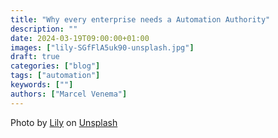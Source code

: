 ```yaml
---
title: "Why every enterprise needs a Automation Authority"
description: ""
date: 2024-03-19T09:00:00+01:00
images: ["lily-SGfFlA5uk90-unsplash.jpg"]
draft: true
categories: ["blog"]
tags: ["automation"]
keywords: [""]
authors: ["Marcel Venema"]
---
```






Photo by <a href="https://unsplash.com/@lilysphotography?utm_content=creditCopyText&utm_medium=referral&utm_source=unsplash">Lily</a> on <a href="https://unsplash.com/photos/blue-red-and-yellow-graffiti-SGfFlA5uk90?utm_content=creditCopyText&utm_medium=referral&utm_source=unsplash">Unsplash</a>
  
